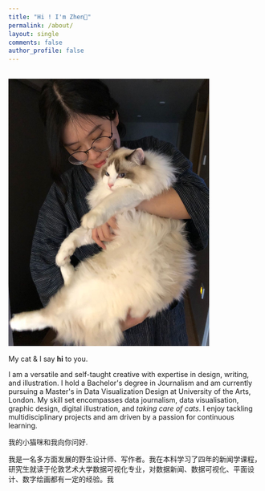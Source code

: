 ```yaml
---
title: "Hi ! I'm Zhen🔹"
permalink: /about/
layout: single
comments: false
author_profile: false
---
```

<br>
<img src="/assets/images/profile.JPG" width="400px" class="center">
<br>

My cat & I say **hi** to you.

I am a versatile and self-taught creative with expertise in design, writing, and illustration. I hold a Bachelor's degree in Journalism and am currently pursuing a Master's in Data Visualization Design at University of the Arts, London. My skill set encompasses data journalism, data visualisation, graphic design, digital illustration, and *taking care of cats*. I enjoy tackling multidisciplinary projects and am driven by a passion for continuous learning.

我的小猫咪和我向你问好.

我是一名多方面发展的野生设计师、写作者。我在本科学习了四年的新闻学课程，研究生就读于伦敦艺术大学数据可视化专业，对数据新闻、数据可视化、平面设计、数字绘画都有一定的经验。我


